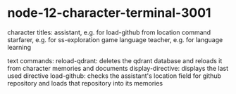 # node-12-character-terminal-3001
 
character titles:
assistant, e.g. for load-github from location command
starfarer, e.g. for ss-exploration game
language teacher, e.g. for language learning

text commands: 
reload-qdrant: deletes the qdrant database and reloads it from character memories and documents
display-directive: displays the last used directive
load-github: checks the assistant's location field for github repository and loads that repository into its memories